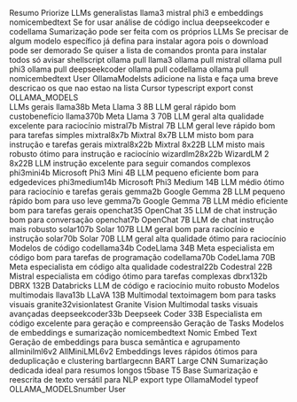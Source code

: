 Resumo
 Priorize LLMs generalistas llama3 mistral phi3 e embeddings nomicembedtext
 Se for usar análise de código inclua deepseekcoder e codellama
 Sumarização pode ser feita com os próprios LLMs
 Se precisar de algum modelo específico já defina para instalar agora pois o download pode ser demorado
Se quiser a lista de comandos pronta para instalar todos só avisar
shellscript
ollama pull llama3
ollama pull mistral
ollama pull phi3
ollama pull deepseekcoder
ollama pull codellama
ollama pull nomicembedtext
User
OllamaModelsts adicione na lista e faça uma breve descricao os que nao estao na lista
Cursor
typescript
export const OLLAMA_MODELS  
 LLMs gerais
llama38b  Meta Llama 3 8B  LLM geral rápido bom custobenefício
llama370b  Meta Llama 3 70B  LLM geral alta qualidade excelente para raciocínio
mistral7b  Mistral 7B  LLM geral leve rápido bom para tarefas simples
mixtral8x7b  Mixtral 8x7B  LLM misto bom para instrução e tarefas gerais
mixtral8x22b  Mixtral 8x22B  LLM misto mais robusto ótimo para instrução e raciocínio
wizardlm28x22b  WizardLM 2 8x22B  LLM instrução excelente para seguir comandos complexos
phi3mini4b  Microsoft Phi3 Mini 4B  LLM pequeno eficiente bom para edgedevices
phi3medium14b  Microsoft Phi3 Medium 14B  LLM médio ótimo para raciocínio e tarefas gerais
gemma2b  Google Gemma 2B  LLM pequeno rápido bom para uso leve
gemma7b  Google Gemma 7B  LLM médio eficiente bom para tarefas gerais
openchat35  OpenChat 35  LLM de chat instrução bom para conversação
openchat7b  OpenChat 7B  LLM de chat instrução mais robusto
solar107b  Solar 107B  LLM geral bom para raciocínio e instrução
solar70b  Solar 70B  LLM geral alta qualidade ótimo para raciocínio
 Modelos de código
codellama34b  CodeLlama 34B  Meta especialista em código bom para tarefas de programação
codellama70b  CodeLlama 70B  Meta especialista em código alta qualidade
codestral22b  Codestral 22B  Mistral especialista em código ótimo para tarefas complexas
dbrx132b  DBRX 132B  Databricks LLM de código e raciocínio muito robusto
 Modelos multimodais
llava13b  LLaVA 13B  Multimodal textoimagem bom para tasks visuais
granite32visionlatest  Granite Vision  Multimodal tasks visuais avançadas
deepseekcoder33b  Deepseek Coder 33B  Especialista em código excelente para geração e compreensão  Geração de Tasks
 Modelos de embeddings e sumarização
nomicembedtext  Nomic Embed Text  Geração de embeddings para busca semântica e agrupamento
allminilml6v2  AllMiniLML6v2  Embeddings leves rápidos ótimos para deduplicação e clustering
bartlargecnn  BART Large CNN  Sumarização dedicada ideal para resumos longos
t5base  T5 Base  Sumarização e reescrita de texto versátil para NLP
export type OllamaModel  typeof OLLAMA_MODELSnumber
User